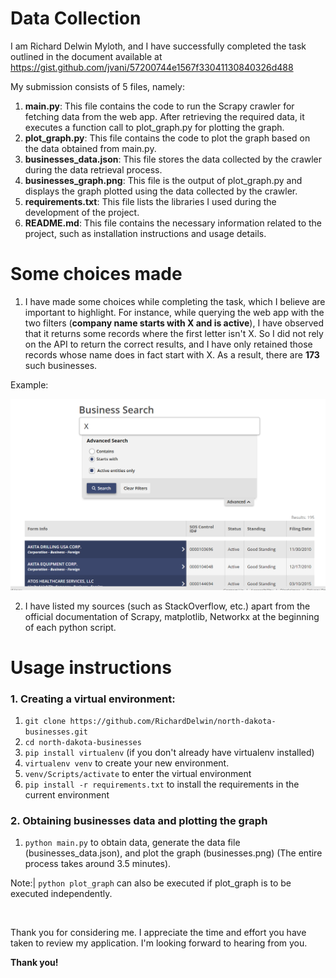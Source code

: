 # Data Collection

I am Richard Delwin Myloth, and I have successfully completed the task outlined in the document available at https://gist.github.com/jvani/57200744e1567f33041130840326d488

My submission consists of 5 files, namely:

1.  **main.py**: This file contains the code to run the Scrapy crawler for fetching data from the web app. After retrieving the required data, it executes a function call to plot_graph.py for plotting the graph.
2.  **plot_graph.py**: This file contains the code to plot the graph based on the data obtained from main.py.
3. **businesses_data.json**: This file stores the data collected by the crawler during the data retrieval process.
4. **businesses_graph.png**: This file is the output of plot_graph.py and displays the graph plotted using the data collected by the crawler.
5. **requirements.txt**: This file lists the libraries I used during the development of the project.
6. **README.md**: This file contains the necessary information related to the project, such as installation instructions and usage details.

# Some choices made

1. I have made some choices while completing the task, which I believe are important to highlight. For instance, while querying the web app with the two filters (**company name starts with X and is active**), I have observed that it returns some records where the first letter isn't X. So I did not rely on the API to return the correct results, and I have only retained those records whose name does in fact start with X. As a result, there are **173** such businesses.

Example:

![Alt text](https://github.com/RichardDelwin/north-dakota-businesses/blob/main/readme_images/Businesses_that_don't_start_with_X.png "Example")



2. I have listed my sources (such as StackOverflow, etc.) apart from the official documentation of Scrapy, matplotlib, Networkx at the beginning of each python script.

# Usage instructions

### 1. Creating a virtual environment:
1.  `git clone https://github.com/RichardDelwin/north-dakota-businesses.git` 
2.  `cd north-dakota-businesses`
3.  `pip install virtualenv`  (if you don't already have virtualenv installed)
4.  `virtualenv venv`  to create your new environment.
5.  `venv/Scripts/activate`  to enter the virtual environment
6.  `pip install -r requirements.txt`  to install the requirements in the current environment

### 2. Obtaining businesses data and plotting the graph
 1. `python main.py`  to obtain data, generate the data file (businesses_data.json), and plot the graph (businesses.png) (The entire process takes around 3.5 minutes).

Note:| `python plot_graph` can also be executed if plot_graph is to be executed independently.


<br>

Thank you for considering me. I appreciate the time and effort you have taken to review my application. I'm looking forward to hearing from you.

**Thank you!**